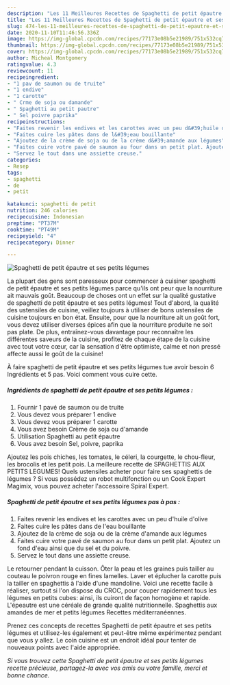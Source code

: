 ```yaml
---
description: "Les 11 Meilleures Recettes de Spaghetti de petit épautre et ses petits légumes"
title: "Les 11 Meilleures Recettes de Spaghetti de petit épautre et ses petits légumes"
slug: 474-les-11-meilleures-recettes-de-spaghetti-de-petit-epautre-et-ses-petits-legumes
date: 2020-11-10T11:46:56.336Z
image: https://img-global.cpcdn.com/recipes/77173e08b5e21989/751x532cq70/spaghetti-de-petit-epautre-et-ses-petits-legumes-photo-principale-de-la-recette.jpg
thumbnail: https://img-global.cpcdn.com/recipes/77173e08b5e21989/751x532cq70/spaghetti-de-petit-epautre-et-ses-petits-legumes-photo-principale-de-la-recette.jpg
cover: https://img-global.cpcdn.com/recipes/77173e08b5e21989/751x532cq70/spaghetti-de-petit-epautre-et-ses-petits-legumes-photo-principale-de-la-recette.jpg
author: Micheal Montgomery
ratingvalue: 4.3
reviewcount: 11
recipeingredient:
- "1 pav de saumon ou de truite"
- "1 endive"
- "1 carotte"
- " Crme de soja ou damande"
- " Spaghetti au petit pautre"
- " Sel poivre paprika"
recipeinstructions:
- "Faites revenir les endives et les carottes avec un peu d&#39;huile d&#39;olive"
- "Faites cuire les pâtes dans de l&#39;eau bouillante"
- "Ajoutez de la crème de soja ou de la crème d&#39;amande aux légumes"
- "Faites cuire votre pavé de saumon au four dans un petit plat. Ajoutez un fond d&#39;eau ainsi que du sel et du poivre."
- "Servez le tout dans une assiette creuse."
categories:
- Resep
tags:
- spaghetti
- de
- petit

katakunci: spaghetti de petit 
nutrition: 246 calories
recipecuisine: Indonesian
preptime: "PT37M"
cooktime: "PT49M"
recipeyield: "4"
recipecategory: Dinner

---
```



![Spaghetti de petit épautre et ses petits légumes](https://img-global.cpcdn.com/recipes/77173e08b5e21989/751x532cq70/spaghetti-de-petit-epautre-et-ses-petits-legumes-photo-principale-de-la-recette.jpg)

La plupart des gens sont paresseux pour commencer à cuisiner spaghetti de petit épautre et ses petits légumes parce qu'ils ont peur que la nourriture ait mauvais goût. Beaucoup de choses ont un effet sur la qualité gustative de spaghetti de petit épautre et ses petits légumes! Tout d'abord, la qualité des ustensiles de cuisine, veillez toujours à utiliser de bons ustensiles de cuisine toujours en bon état. Ensuite, pour que la nourriture ait un goût fort, vous devez utiliser diverses épices afin que la nourriture produite ne soit pas plate. De plus, entraînez-vous davantage pour reconnaître les différentes saveurs de la cuisine, profitez de chaque étape de la cuisine avec tout votre cœur, car la sensation d'être optimiste, calme et non pressé affecte aussi le goût de la cuisine!

<!--inarticleads1-->

À faire spaghetti de petit épautre et ses petits légumes tue avoir besoin 6 Ingrédients et 5 pas. Voici comment vous cuire cette.

##### Ingrédients de spaghetti de petit épautre et ses petits légumes :

1. Fournir 1 pavé de saumon ou de truite
1. Vous devez vous préparer 1 endive
1. Vous devez vous préparer 1 carotte
1. Vous avez besoin  Crème de soja ou d&#39;amande
1. Utilisation  Spaghetti au petit épautre
1. Vous avez besoin  Sel, poivre, paprika


Ajoutez les pois chiches, les tomates, le céleri, la courgette, le chou-fleur, les brocolis et les petit pois. La meilleure recette de SPAGHETTIS AUX PETITS LEGUMES! Quels ustensiles acheter pour faire ses spaghettis de légumes ? Si vous possédez un robot multifonction ou un Cook Expert Magimix, vous pouvez acheter l&#39;accessoire Spiral Expert. 

<!--inarticleads2-->

##### Spaghetti de petit épautre et ses petits légumes pas à pas :

1. Faites revenir les endives et les carottes avec un peu d&#39;huile d&#39;olive
1. Faites cuire les pâtes dans de l&#39;eau bouillante
1. Ajoutez de la crème de soja ou de la crème d&#39;amande aux légumes
1. Faites cuire votre pavé de saumon au four dans un petit plat. Ajoutez un fond d&#39;eau ainsi que du sel et du poivre.
1. Servez le tout dans une assiette creuse.


Le retourner pendant la cuisson. Ôter la peau et les graines puis tailler au couteau le poivron rouge en fines lamelles. Laver et éplucher la carotte puis la tailler en spaghettis à l&#39;aide d&#39;une mandoline. Voici une recette facile à réaliser, surtout si l&#39;on dispose du CROC, pour couper rapidement tous les légumes en petits cubes: ainsi, ils cuiront de façon homogène et rapide. L&#39;épeautre est une céréale de grande qualité nutritionnelle. Spaghettis aux amandes de mer et petits légumes Recettes méditerranéennes. 

<!--inarticleads1-->

<p>
Prenez ces concepts de recettes Spaghetti de petit épautre et ses petits légumes et utilisez-les également et peut-être même expérimentez pendant que vous y allez. Le coin cuisine est un endroit idéal pour tenter de nouveaux points avec l'aide appropriée.
</p>

<p>
<i>Si vous trouvez cette Spaghetti de petit épautre et ses petits légumes recette précieuse, partagez-la avec vos amis ou votre famille, merci et bonne chance.</i>
</p>
